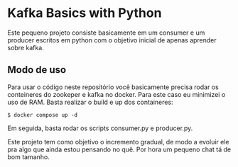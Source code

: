 # Kafka Basics with Python

Este pequeno projeto consiste basicamente em um consumer e um producer escritos em python com o objetivo inicial de apenas aprender sobre kafka.

## Modo de uso

Para usar o código neste repositório você basicamente precisa rodar os conteineres do zookeper e kafka no docker. Para este caso eu minimizei o uso de RAM. Basta realizar o build e up dos containeres:

```
$ docker compose up -d
```

Em seguida, basta rodar os scripts consumer.py e producer.py.

Este projeto tem como objetivo o incremento gradual, de modo a evoluir ele pra algo que ainda estou pensando no quê. Por hora um pequeno chat tá de bom tamanho.
